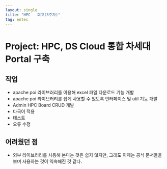 ```yaml
---
layout: single
title: "HPC - 회고(3주차)"
tag: entec
---
```


# Project: HPC, DS Cloud 통합 차세대 Portal 구축

## 작업
- apache poi 라이브러리를 이용해 excel 파일 다운로드 기능 개발
- apache poi 라이브러리를 쉽게 사용할 수 있도록 인터페이스 및 util 기능 개발
- Admin HPC Board CRUD 개발
- 다국어 적용
- 테스트
- 오류 수정

## 어려웠던 점

- 외부 라이브러리를 사용해 본다는 것은 쉽지 않지만, 그래도 이제는 공식 문서들을 보며 사용하는 것이 익숙해진 것 같다.